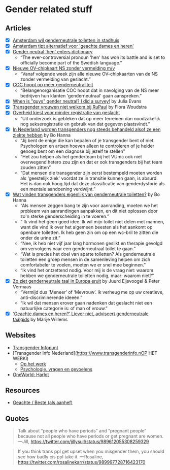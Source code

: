 # Gender related stuff

## Articles

* [x] [Amsterdam wil genderneutrale toiletten in stadhuis](https://www.parool.nl/amsterdam/amsterdam-wil-genderneutrale-toiletten-in-stadhuis~a4459714/)
* [x] [Amsterdam tipt alternatief voor 'geachte dames en heren'](https://www.parool.nl/amsterdam/amsterdam-tipt-alternatief-voor-geachte-dames-en-heren~a4508148/)
* [x] [Gender neutral 'hen' enters dictionary](https://www.thelocal.se/20140729/gender-neutral-pronoun-enters-swedish-dictionary)
	* “The ever-controversial pronoun 'hen' has won its battle and is set to officially become part of the Swedish language.”
* [x] [Nieuwe OV-chipkaart NS zonder vermelding m/v](https://www.nu.nl/binnenland/5043941/nieuwe-ov-chipkaart-ns-zonder-vermelding-mv.html)
	* “Vanaf volgende week zijn alle nieuwe OV-chipkaarten van de NS zonder vermelding van geslacht.”
* [x] [COC hoopt op meer genderneutraliteit](https://www.parool.nl/amsterdam/coc-hoopt-op-meer-genderneutraliteit~a4508658/)
	* “Belangenorganisatie COC hoopt dat in navolging van de NS meer bedrijven hun klanten 'genderneutraal' gaan aanspreken.”
* [x] [When is "guys" gender neutral? I did a survey!](https://jvns.ca/blog/2013/12/27/guys-guys-guys/) by Julia Evans
* [x] [Transgender vrouwen niet welkom bij RuPaul](https://www.oneworld.nl/harlot/transvrouwen-niet-welkom-bij-rupaul/) by Flora Woudstra
* [x] [Overheid kiest voor minder registratie van geslacht](https://www.rijksoverheid.nl/actueel/nieuws/2016/12/23/overheid-kiest-voor-minder-registratie-van-geslacht)
	* “Uit onderzoek is gebleken dat op meer terreinen dan noodzakelijk nog sekseregistratie en gebruik van dat gegeven plaatsvindt.”
* [x] [In Nederland worden transgenders nog steeds behandeld alsof ze een ziekte hebben](https://www.vice.com/nl/article/xy9man/in-nederland-worden-transgenders-nog-steeds-behandeld-alsof-ze-een-ziekte-hebben) by Bo Hanna
	* “Jij bent de enige die kan bepalen of je transgender bent of niet. Psychologen en artsen hoeven alleen te controleren of je helder genoeg bent om een diagnose bij jezelf te stellen”
	* “Het zou helpen als het genderteam bij het VUmc ook niet overwegend hetero zou zijn en dat er ook transgenders bij het team zouden zitten”
	* “Dat mensen die transgender zijn eerst bestempeld moeten worden als 'geestelijk ziek' voordat ze in transitie kunnen gaan, is absurd. Het is dan ook hoog tijd dat deze classificatie van genderdysforie als een mentale aandoening verdwijnt.”
* [x] [Wat vinden transgenders eigenlijk van genderneutrale toiletten?](https://www.vice.com/nl/article/qbgd9d/wat-vinden-transgenders-eigenlijk-van-genderneutrale-toiletten915) by Bo Hanna
	* “Als mensen zeggen bang te zijn voor aanranding, moeten we het probleem van aanrandingen aanpakken, en dit niet oplossen door zo'n sterke genderscheiding in te voeren.”
	* “ Ik vind het geen goed idee. Ik wil mijn toilet niet delen met mannen, want die vind ik over het algemeen beesten als het aankomt op openbare toiletten. Ik heb geen zin om op een wc-bril te zitten die onder de urine zit.”
	* “Nee, ik heb niet vijf jaar lang hormonen geslikt en therapie gevolgd om vervolgens naar een genderneutraal toilet te gaan.”
	* “Wat is precies het doel van aparte toiletten? Als genderneutrale toiletten een groep mensen in de samenleving helpen om zich comfortabeler te voelen, moeten we er snel mee beginnen.”
	* “Ik vind het ontzettend nodig. Voor mij is de vraag niet: waarom hebben we genderneutrale toiletten nodig, maar: waarom niet?”
* [x] [Zo ziet genderneutrale taal in Europa eruit](https://www.nrc.nl/nieuws/2017/11/15/leserin-leser-of-toch-maar-liever-lesecs-14023710-a1581184) by Juurd Eijsvoogel & Peter Vermaas
	* “Vermijd dus ‘Meneer’ of ‘Mevrouw’. Ik verheug me op uw creatieve, anti-discriminerende ideeën.”
	* “Ik wil dat mensen erover gaan nadenken dat geslacht niet een natuurlijke categorie is: of man of vrouw.”
* [x] [‘Geachte dames en heren?’ Liever niet, adviseert genderneutrale taalgids](https://www.nrc.nl/nieuws/2017/07/26/geachte-dames-en-heren-nee-liever-niet-12257592-a1568036) by Marije Willems

## Websites

* [Transgender Infopunt](https://transgenderinfo.be)
* [Transgender Info Nederland](https://www.transgenderinfo.nOP HET WERKl)
	* [Op het werk](https://www.transgenderinfo.nl/op-het-werk/)
	* [Psychologie, vragen en gevoelens](https://www.transgenderinfo.nl/vragen-gevoelens/)
* [OneWorld: Harlot](https://www.oneworld.nl/categorie/harlot/)

## Resources

* [Geachte / Beste (als aanhef)](http://taaladvies.net/taal/advies/vraag/1323/geachte_beste_als_aanhef/)

## Quotes

> Talk about “people who have periods” and “pregnant people” because not all people who have periods or get pregnant are women.
> —Jill, https://twitter.com/jillysull/status/989612055308259329

> If you think trans ppl get upset when you misgender them, you should see how badly cis ppl take it.
> —Rosaline, https://twitter.com/rosalinekarr/status/989997728716423170

